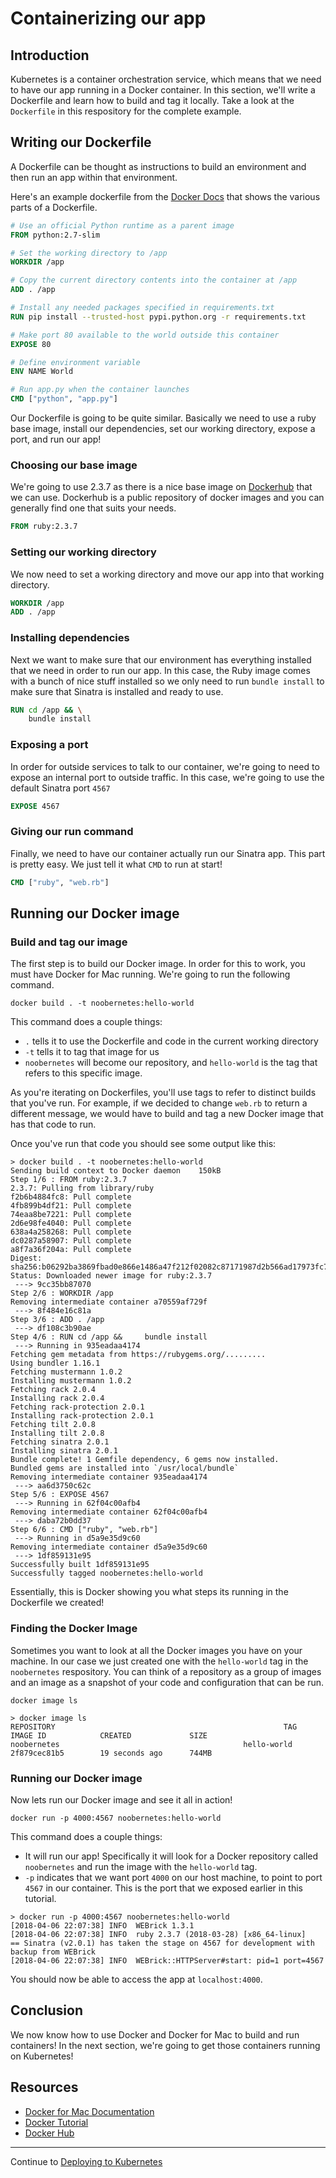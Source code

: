 # Containerizing our app
## Introduction
Kubernetes is a container orchestration service, which means that we need to have our app running in a Docker container. In this section, we'll write a Dockerfile and learn how to build and tag it locally. Take a look at the `Dockerfile` in this respository for the complete example.

## Writing our Dockerfile
A Dockerfile can be thought as instructions to build an environment and then run an app within that environment.

Here's an example dockerfile from the [Docker Docs](https://docs.docker.com/get-started/part2/#define-a-container-with-dockerfile) that shows the various parts of a Dockerfile.

```dockerfile
# Use an official Python runtime as a parent image
FROM python:2.7-slim

# Set the working directory to /app
WORKDIR /app

# Copy the current directory contents into the container at /app
ADD . /app

# Install any needed packages specified in requirements.txt
RUN pip install --trusted-host pypi.python.org -r requirements.txt

# Make port 80 available to the world outside this container
EXPOSE 80

# Define environment variable
ENV NAME World

# Run app.py when the container launches
CMD ["python", "app.py"]
```

Our Dockerfile is going to be quite similar. Basically we need to use a ruby base image, install our dependencies, set our working directory, expose a port, and run our app!

### Choosing our base image
We're going to use 2.3.7 as there is a nice base image on [Dockerhub](https://hub.docker.com/_/ruby/) that we can use. Dockerhub is a public repository of docker images and you can generally find one that suits your needs.

```dockerfile
FROM ruby:2.3.7
```

### Setting our working directory
We now need to set a working directory and move our app into that working directory.

```dockerfile
WORKDIR /app
ADD . /app
```

### Installing dependencies
Next we want to make sure that our environment has everything installed that we need in order to run our app. In this case, the Ruby image comes with a bunch of nice stuff installed so we only need to run `bundle install` to make sure that Sinatra is installed and ready to use.

```dockerfile
RUN cd /app && \
    bundle install
```

### Exposing a port
In order for outside services to talk to our container, we're going to need to expose an internal port to outside traffic. In this case, we're going to use the default Sinatra port `4567`

```dockerfile
EXPOSE 4567
```

### Giving our run command
Finally, we need to have our container actually run our Sinatra app. This part is pretty easy. We just tell it what `CMD` to run at start!

```dockerfile
CMD ["ruby", "web.rb"]
```

## Running our Docker image
### Build and tag our image
The first step is to build our Docker image. In order for this to work, you must have Docker for Mac running. We're going to run the following command.

`docker build . -t noobernetes:hello-world`

This command does a couple things:
- `.` tells it to use the Dockerfile and code in the current working directory
- `-t` tells it to tag that image for us
- `noobernetes` will become our repository, and `hello-world` is the tag that refers to this specific image. 

As you're iterating on Dockerfiles, you'll use tags to refer to distinct builds that you've run. For example, if we decided to change `web.rb` to return a different message, we would have to build and tag a new Docker image that has that code to run.
 
 Once you've run that code you should see some output like this:
 
```shell
> docker build . -t noobernetes:hello-world
Sending build context to Docker daemon    150kB
Step 1/6 : FROM ruby:2.3.7
2.3.7: Pulling from library/ruby
f2b6b4884fc8: Pull complete
4fb899b4df21: Pull complete
74eaa8be7221: Pull complete
2d6e98fe4040: Pull complete
638a4a258268: Pull complete
dc0287a58907: Pull complete
a8f7a36f204a: Pull complete
Digest: sha256:b06292ba3869fbad0e866e1486a47f212f02082c87171987d2b566ad17973fc7
Status: Downloaded newer image for ruby:2.3.7
 ---> 9cc35bb87070
Step 2/6 : WORKDIR /app
Removing intermediate container a70559af729f
 ---> 8f484e16c81a
Step 3/6 : ADD . /app
 ---> df108c3b90ae
Step 4/6 : RUN cd /app &&     bundle install
 ---> Running in 935eadaa4174
Fetching gem metadata from https://rubygems.org/.........
Using bundler 1.16.1
Fetching mustermann 1.0.2
Installing mustermann 1.0.2
Fetching rack 2.0.4
Installing rack 2.0.4
Fetching rack-protection 2.0.1
Installing rack-protection 2.0.1
Fetching tilt 2.0.8
Installing tilt 2.0.8
Fetching sinatra 2.0.1
Installing sinatra 2.0.1
Bundle complete! 1 Gemfile dependency, 6 gems now installed.
Bundled gems are installed into `/usr/local/bundle`
Removing intermediate container 935eadaa4174
 ---> aa6d3750c62c
Step 5/6 : EXPOSE 4567
 ---> Running in 62f04c00afb4
Removing intermediate container 62f04c00afb4
 ---> daba72b0dd37
Step 6/6 : CMD ["ruby", "web.rb"]
 ---> Running in d5a9e35d9c60
Removing intermediate container d5a9e35d9c60
 ---> 1df859131e95
Successfully built 1df859131e95
Successfully tagged noobernetes:hello-world
```

Essentially, this is Docker showing you what steps its running in the Dockerfile we created! 

### Finding the Docker Image
Sometimes you want to look at all the Docker images you have on your machine. In our case we just created one with the `hello-world` tag in the `noobernetes` respository. You can think of a repository as a group of images and an image as a snapshot of your code and configuration that can be run. 

`docker image ls`
```shell
> docker image ls
REPOSITORY                                                   TAG                                        IMAGE ID            CREATED             SIZE
noobernetes                                         hello-world                                2f879cec81b5        19 seconds ago      744MB
```

### Running our Docker image
Now lets run our Docker image and see it all in action!

`docker run -p 4000:4567 noobernetes:hello-world`

This command does a couple things:
- It will run our app! Specifically it will look for a Docker repository called `noobernetes` and run the image with the `hello-world` tag.
- `-p` indicates that we want port `4000` on our host machine, to point to port `4567` in our container. This is the port that we exposed earlier in this tutorial.

```shell
> docker run -p 4000:4567 noobernetes:hello-world
[2018-04-06 22:07:38] INFO  WEBrick 1.3.1
[2018-04-06 22:07:38] INFO  ruby 2.3.7 (2018-03-28) [x86_64-linux]
== Sinatra (v2.0.1) has taken the stage on 4567 for development with backup from WEBrick
[2018-04-06 22:07:38] INFO  WEBrick::HTTPServer#start: pid=1 port=4567
```

You should now be able to access the app at `localhost:4000`.

## Conclusion
We now know how to use Docker and Docker for Mac to build and run containers! In the next section, we're going to get those containers running on Kubernetes!

## Resources
- [Docker for Mac Documentation](https://docs.docker.com/docker-for-mac)
- [Docker Tutorial](https://docs.docker.com/get-started/)
- [Docker Hub](https://hub.docker.com)

---

Continue to [Deploying to Kubernetes](./4-deploying-to-kubernetes.md)
